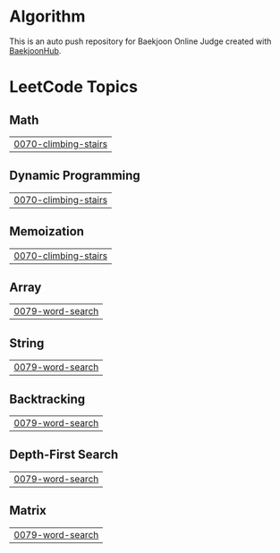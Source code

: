 # Algorithm
This is an auto push repository for Baekjoon Online Judge created with [BaekjoonHub](https://github.com/BaekjoonHub/BaekjoonHub).

<!---LeetCode Topics Start-->
# LeetCode Topics
## Math
|  |
| ------- |
| [0070-climbing-stairs](https://github.com/sumyeom/Algorithm/tree/master/0070-climbing-stairs) |
## Dynamic Programming
|  |
| ------- |
| [0070-climbing-stairs](https://github.com/sumyeom/Algorithm/tree/master/0070-climbing-stairs) |
## Memoization
|  |
| ------- |
| [0070-climbing-stairs](https://github.com/sumyeom/Algorithm/tree/master/0070-climbing-stairs) |
## Array
|  |
| ------- |
| [0079-word-search](https://github.com/sumyeom/Algorithm/tree/master/0079-word-search) |
## String
|  |
| ------- |
| [0079-word-search](https://github.com/sumyeom/Algorithm/tree/master/0079-word-search) |
## Backtracking
|  |
| ------- |
| [0079-word-search](https://github.com/sumyeom/Algorithm/tree/master/0079-word-search) |
## Depth-First Search
|  |
| ------- |
| [0079-word-search](https://github.com/sumyeom/Algorithm/tree/master/0079-word-search) |
## Matrix
|  |
| ------- |
| [0079-word-search](https://github.com/sumyeom/Algorithm/tree/master/0079-word-search) |
<!---LeetCode Topics End-->